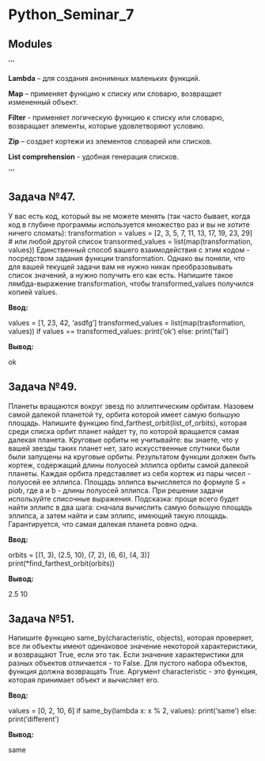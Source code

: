 # Python_Seminar_7

## Modules

'''

**Lambda** – для создания анонимных маленьких функций.

**Map** – применяет функцию к списку или словарю, возвращает измененный объект.

**Filter** - применяет логическую функцию к списку или словарю, возвращает элементы, 
которые удовлетворяют условию.

**Zip** – создает кортежи из элементов словарей или списков.

**List comprehension**  - удобная генерация списков.

'''



## Задача №47. 

У вас есть код, который вы не можете менять (так часто бывает, когда код в глубине
программы используется множество раз и вы не хотите ничего сломать):
transformation = <???>
values = [2, 3, 5, 7, 11, 13, 17, 19, 23, 29] # или любой другой список
transormed_values = list(map(transformation, values))
Единственный способ вашего взаимодействия с этим кодом - посредством задания
функции transformation.
Однако вы поняли, что для вашей текущей задачи вам не нужно никак преобразовывать
список значений, а нужно получить его как есть.
Напишите такое лямбда-выражение transformation, чтобы transformed_values получился
копией values.

**Ввод:**

values = [1, 23, 42, ‘asdfg’]
transformed_values = list(map(trasformation, values))
if values == transformed_values:
print(‘ok’)
else:
print(‘fail’)

**Вывод:**

ok



## Задача №49. 

Планеты вращаются вокруг звезд по эллиптическим орбитам.
Назовем самой далекой планетой ту, орбита которой имеет
самую большую площадь. Напишите функцию
find_farthest_orbit(list_of_orbits), которая среди списка орбит
планет найдет ту, по которой вращается самая далекая
планета. Круговые орбиты не учитывайте: вы знаете, что у
вашей звезды таких планет нет, зато искусственные спутники
были были запущены на круговые орбиты. Результатом
функции должен быть кортеж, содержащий длины полуосей
эллипса орбиты самой далекой планеты. Каждая орбита
представляет из себя кортеж из пары чисел - полуосей ее
эллипса. Площадь эллипса вычисляется по формуле S = pi*a*b,
где a и b - длины полуосей эллипса. При решении задачи
используйте списочные выражения. Подсказка: проще всего
будет найти эллипс в два шага: сначала вычислить самую
большую площадь эллипса, а затем найти и сам эллипс,
имеющий такую площадь. Гарантируется, что самая далекая
планета ровно одна.

**Ввод:**

orbits = [(1, 3), (2.5, 10), (7, 2), (6, 6), (4, 3)]
print(*find_farthest_orbit(orbits))

**Вывод:**

2.5 10



## Задача №51. 

Напишите функцию same_by(characteristic, objects), которая
проверяет, все ли объекты имеют одинаковое значение
некоторой характеристики, и возвращают True, если это так.
Если значение характеристики для разных объектов
отличается - то False. Для пустого набора объектов, функция
должна возвращать True. Аргумент characteristic - это
функция, которая принимает объект и вычисляет его.

**Ввод:**

values = [0, 2, 10, 6]
if same_by(lambda x: x % 2, values):
    print(‘same’)
else:
    print(‘different’)

**Вывод:**

same
